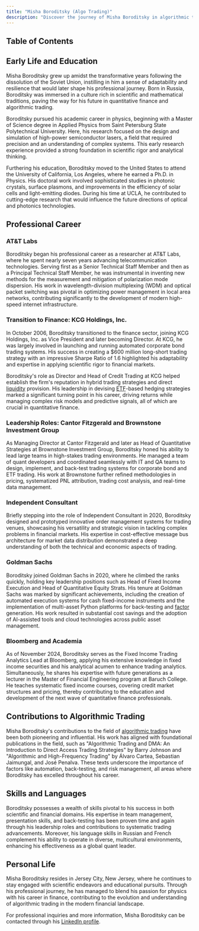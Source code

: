 ```yaml
---
title: "Misha Boroditsky (Algo Trading)"
description: "Discover the journey of Misha Boroditsky in algorithmic trading from his academic roots in physics to his influential roles in finance and education."
---
```




## Table of Contents

## Early Life and Education

Misha Boroditsky grew up amidst the transformative years following the dissolution of the Soviet Union, instilling in him a sense of adaptability and resilience that would later shape his professional journey. Born in Russia, Boroditsky was immersed in a culture rich in scientific and mathematical traditions, paving the way for his future in quantitative finance and algorithmic trading.

Boroditsky pursued his academic career in physics, beginning with a Master of Science degree in Applied Physics from Saint Petersburg State Polytechnical University. Here, his research focused on the design and simulation of high-power semiconductor lasers, a field that required precision and an understanding of complex systems. This early research experience provided a strong foundation in scientific rigor and analytical thinking.

Furthering his education, Boroditsky moved to the United States to attend the University of California, Los Angeles, where he earned a Ph.D. in Physics. His doctoral work involved sophisticated studies in photonic crystals, surface plasmons, and improvements in the efficiency of solar cells and light-emitting diodes. During his time at UCLA, he contributed to cutting-edge research that would influence the future directions of optical and photonics technologies.

## Professional Career

### AT&T Labs

Boroditsky began his professional career as a researcher at AT&T Labs, where he spent nearly seven years advancing telecommunication technologies. Serving first as a Senior Technical Staff Member and then as a Principal Technical Staff Member, he was instrumental in inventing new methods for the measurement and mitigation of polarization mode dispersion. His work in wavelength-division multiplexing (WDM) and optical packet switching was pivotal in optimizing power management in local area networks, contributing significantly to the development of modern high-speed internet infrastructure.

### Transition to Finance: KCG Holdings, Inc.

In October 2006, Boroditsky transitioned to the finance sector, joining KCG Holdings, Inc. as Vice President and later becoming Director. At KCG, he was largely involved in launching and running automated corporate bond trading systems. His success in creating a $600 million long-short trading strategy with an impressive Sharpe Ratio of 1.6 highlighted his adaptability and expertise in applying scientific rigor to financial markets.

Boroditsky's role as Director and Head of Credit Trading at KCG helped establish the firm's reputation in hybrid trading strategies and direct [liquidity](/wiki/liquidity-risk-premium) provision. His leadership in devising [ETF](/wiki/etf-trading-strategies)-based hedging strategies marked a significant turning point in his career, driving returns while managing complex risk models and predictive signals, all of which are crucial in quantitative finance.

### Leadership Roles: Cantor Fitzgerald and Brownstone Investment Group

As Managing Director at Cantor Fitzgerald and later as Head of Quantitative Strategies at Brownstone Investment Group, Boroditsky honed his ability to lead large teams in high-stakes trading environments. He managed a team of quant developers and coordinated seamlessly with IT and QA teams to design, implement, and back-test trading systems for corporate bond and ETF trading. His work at Brownstone further refined methodologies in pricing, systematized PNL attribution, trading cost analysis, and real-time data management.

### Independent Consultant

Briefly stepping into the role of Independent Consultant in 2020, Boroditsky designed and prototyped innovative order management systems for trading venues, showcasing his versatility and strategic vision in tackling complex problems in financial markets. His expertise in cost-effective message bus architecture for market data distribution demonstrated a deep understanding of both the technical and economic aspects of trading.

### Goldman Sachs

Boroditsky joined Goldman Sachs in 2020, where he climbed the ranks quickly, holding key leadership positions such as Head of Fixed Income Execution and Head of Quantitative Equity Strats. His tenure at Goldman Sachs was marked by significant achievements, including the creation of automated execution systems for cash fixed-income instruments and the implementation of multi-asset Python platforms for back-testing and [factor](/wiki/factor-investing) generation. His work resulted in substantial cost savings and the adoption of AI-assisted tools and cloud technologies across public asset management.

### Bloomberg and Academia

As of November 2024, Boroditsky serves as the Fixed Income Trading Analytics Lead at Bloomberg, applying his extensive knowledge in fixed income securities and his analytical acumen to enhance trading analytics. Simultaneously, he shares his expertise with future generations as a lecturer in the Master of Financial Engineering program at Baruch College. He teaches systematic fixed income courses, covering credit market structures and pricing, thereby contributing to the education and development of the next wave of quantitative finance professionals.

## Contributions to Algorithmic Trading

Misha Boroditsky's contributions to the field of [algorithmic trading](/wiki/algorithmic-trading) have been both pioneering and influential. His work has aligned with foundational publications in the field, such as "Algorithmic Trading and DMA: An Introduction to Direct Access Trading Strategies" by Barry Johnson and "Algorithmic and High-Frequency Trading" by Álvaro Cartea, Sebastian Jaimungal, and José Penalva. These texts underscore the importance of factors like automation, back-testing, and risk management, all areas where Boroditsky has excelled throughout his career.

## Skills and Languages

Boroditsky possesses a wealth of skills pivotal to his success in both scientific and financial domains. His expertise in team management, presentation skills, and back-testing has been proven time and again through his leadership roles and contributions to systematic trading advancements. Moreover, his language skills in Russian and French complement his ability to operate in diverse, multicultural environments, enhancing his effectiveness as a global quant leader.

## Personal Life

Misha Boroditsky resides in Jersey City, New Jersey, where he continues to stay engaged with scientific endeavors and educational pursuits. Through his professional journey, he has managed to blend his passion for physics with his career in finance, contributing to the evolution and understanding of algorithmic trading in the modern financial landscape.

For professional inquiries and more information, Misha Boroditsky can be contacted through his [LinkedIn profile](www.linkedin.com/in/misha-boroditsky).